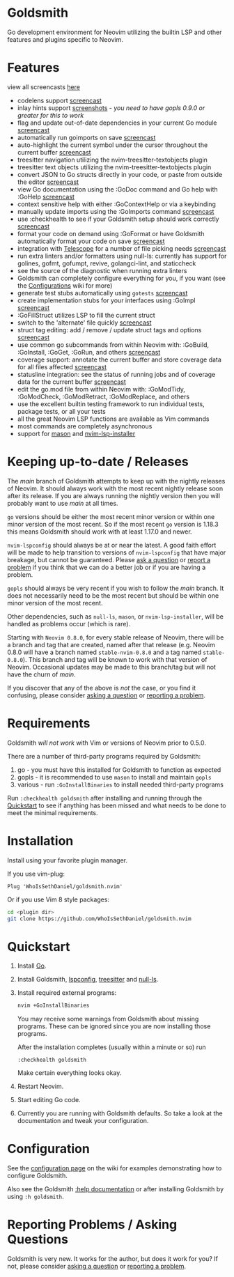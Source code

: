 # Goldsmith

Go development environment for Neovim utilizing the builtin LSP and other features and plugins specific to Neovim.

# Features

view all screencasts [here](https://github.com/WhoIsSethDaniel/goldsmith.nvim/wiki/Features-1)

-   codelens support [screencast](https://github.com/WhoIsSethDaniel/goldsmith.nvim/wiki/Features-1#codelens-support)
-   inlay hints support [screenshots](https://github.com/WhoIsSethDaniel/goldsmith.nvim/wiki/Features-6#inlay-hints) - _you need to have gopls 0.9.0 or greater for this to work_
-   flag and update out-of-date dependencies in your current Go module [screencast](https://github.com/WhoIsSethDaniel/goldsmith.nvim/wiki/Features-1#go-module-check-for-updates)
-   automatically run goimports on save [screencast](https://github.com/WhoIsSethDaniel/goldsmith.nvim/wiki/Features-1#run-goimports-on-save)
-   auto-highlight the current symbol under the cursor throughout the current buffer [screencast](https://github.com/WhoIsSethDaniel/goldsmith.nvim/wiki/Features-2#symbol-highlighting)
-   treesitter navigation utilizing the nvim-treesitter-textobjects plugin
-   treesitter text objects utilizing the nvim-treesitter-textobjects plugin
-   convert JSON to Go structs directly in your code, or paste from outside the editor [screencast](https://github.com/WhoIsSethDaniel/goldsmith.nvim/wiki/Features-5#convert-json-to-go-struct)
-   view Go documentation using the :GoDoc command and Go help with :GoHelp [screencast](https://github.com/WhoIsSethDaniel/goldsmith.nvim/wiki/Features-2#documentation-and-help)
-   context sensitive help with either :GoContextHelp or via a keybinding
-   manually update imports using the :GoImports command [screencast](https://github.com/WhoIsSethDaniel/goldsmith.nvim/wiki/Features-2#manual-goimports-support)
-   use :checkhealth to see if your Goldsmith setup should work correctly [screencast](https://github.com/WhoIsSethDaniel/goldsmith.nvim/wiki/Features-3#use-checkhealth-to-check-goldsmith-setup)
-   format your code on demand using :GoFormat or have Goldsmith automatically format your code on save [screencast](https://github.com/WhoIsSethDaniel/goldsmith.nvim/wiki/Features-3#manual-formatting-using-goformat)
-   integration with [Telescope](https://github.com/nvim-telescope/telescope.nvim) for a number of file picking needs [screencast](https://github.com/WhoIsSethDaniel/goldsmith.nvim/wiki/Features-6#telescope-integration)
-   run extra linters and/or formatters using null-ls: currently has support for golines, gofmt, gofumpt, revive, golangci-lint, and staticcheck
-   see the source of the diagnostic when running extra linters
-   Goldsmith can completely configure everything for you, if you want (see the [Configurations](https://github.com/WhoIsSethDaniel/goldsmith.nvim/wiki/Configurations) wiki for more)
-   generate test stubs automatically using `gotests` [screencast](https://github.com/WhoIsSethDaniel/goldsmith.nvim/wiki/Features-3#switch-to-alternate-file--generate-stub-tests)
-   create implementation stubs for your interfaces using :GoImpl [screencast](https://github.com/WhoIsSethDaniel/goldsmith.nvim/wiki/Features-4#create-interface-implementation-stubs)
-   :GoFillStruct utilizes LSP to fill the current struct
-   switch to the 'alternate' file quickly [screencast](https://github.com/WhoIsSethDaniel/goldsmith.nvim/wiki/Features-3#switch-to-alternate-file--generate-stub-tests)
-   struct tag editing: add / remove / update struct tags and options [screencast](https://github.com/WhoIsSethDaniel/goldsmith.nvim/wiki/Features-4#struct-tag-editing)
-   use common go subcommands from within Neovim with: :GoBuild, :GoInstall, :GoGet, :GoRun, and others [screencast](https://github.com/WhoIsSethDaniel/goldsmith.nvim/wiki/Features-4#using-gobuild-and-gorun)
-   coverage support: annotate the current buffer and store coverage data for all files affected [screencast](https://github.com/WhoIsSethDaniel/goldsmith.nvim/wiki/Features-5#coverage-report)
-   statusline integration: see the status of running jobs and of coverage data for the current buffer [screencast](https://github.com/WhoIsSethDaniel/goldsmith.nvim/wiki/Features-5#statusline-integration)
-   edit the go.mod file from within Neovim with: :GoModTidy, :GoModCheck, :GoModRetract, :GoModReplace, and others
-   use the excellent builtin testing framework to run individual tests, package tests, or all your tests
-   all the great Neovim LSP functions are available as Vim commands
-   most commands are completely asynchronous
-   support for [mason](https://github.com/williamboman/mason.nvim) and [nvim-lsp-installer](https://github.com/williamboman/nvim-lsp-installer)

# Keeping up-to-date / Releases

The _main_ branch of Goldsmith attempts to keep up with the nightly releases of Neovim. It should always work with the
most recent nightly release soon after its release. If you are always running the nightly version then you will probably
want to use _main_ at all times.

`go` versions should be either the most recent minor version or within one minor version of the most recent. So if the
most recent `go` version is 1.18.3 this means Goldsmith should work with at least 1.17.0 and newer.

`nvim-lspconfig` should always be at or near the latest. A good faith effort will be made to help transition to versions
of `nvim-lspconfig` that have major breakage, but cannot be guaranteed. Please [ask a question](https://github.com/WhoIsSethDaniel/goldsmith.nvim/discussions)
or [report a problem](https://github.com/WhoIsSethDaniel/goldsmith.nvim/issues) if you think that we can do a better
job or if you are having a problem.

`gopls` should always be very recent if you wish to follow the _main_ branch. It does not necessarily need to be the
most recent but should be within one minor version of the most recent.

Other dependencies, such as `null-ls`, `mason`, or `nvim-lsp-installer`, will be handled as problems occur (which is rare).

Starting with `Neovim 0.8.0`, for every stable release of Neovim, there will be a branch and tag that are created, named
after that release (e.g. Neovim 0.8.0 will have a branch named `stable-nvim-0.8.0` and a tag named `stable-0.8.0`).
This branch and tag will be known to work with that version of Neovim. Occasional updates may be made to this branch/tag
but will not have the churn of _main_.

If you discover that any of the above is _not_ the case, or you find it confusing, please consider [asking a
question](https://github.com/WhoIsSethDaniel/goldsmith.nvim/discussions) or [reporting a
problem](https://github.com/WhoIsSethDaniel/goldsmith.nvim/issues).

# Requirements

Goldsmith _will not work_ with Vim or versions of Neovim prior to 0.5.0.

There are a number of third-party programs required by Goldsmith:

1. go - you must have this installed for Goldsmith to function as expected
1. gopls - it is recommended to use `mason` to install and maintain `gopls`
1. various - run `:GoInstallBinaries` to install needed third-party programs

Run `:checkhealth goldsmith` after installing and running through the [Quickstart](#Quickstart) to see if anything has
been missed and what needs to be done to meet the minimal requirements.

# Installation

Install using your favorite plugin manager.

If you use vim-plug:

```vim
Plug 'WhoIsSethDaniel/goldsmith.nvim'
```

Or if you use Vim 8 style packages:

```bash
cd <plugin dir>
git clone https://github.com/WhoIsSethDaniel/goldsmith.nvim
```

# Quickstart

1. Install [Go](https://golang.org/dl/).
1. Install Goldsmith, [lspconfig](https://github.com/neovim/nvim-lspconfig), [treesitter](https://github.com/nvim-treesitter/nvim-treesitter) and [null-ls](https://github.com/jose-elias-alvarez/null-ls.nvim).
1. Install required external programs:

    ```bash
    nvim +GoInstallBinaries
    ```

    You may receive some warnings from Goldsmith about missing programs. These can be ignored since you are now installing those programs.

    After the installation completes (usually within a minute or so) run

    ```vim
    :checkhealth goldsmith
    ```

    Make certain everything looks okay.

1. Restart Neovim.
1. Start editing Go code.
1. Currently you are running with Goldsmith defaults. So take a look at the documentation and tweak your configuration.

# Configuration

See the [configuration page](https://github.com/WhoIsSethDaniel/goldsmith.nvim/wiki/Configurations) on the wiki for examples demonstrating how
to configure Goldsmith.

Also see the Goldsmith [:help documentation](https://github.com/WhoIsSethDaniel/goldsmith.nvim/blob/main/doc/goldsmith.txt) or
after installing Goldsmith by using `:h goldsmith`.

# Reporting Problems / Asking Questions

Goldsmith is very new. It works for the author, but does it work for you? If not, please consider [asking a
question](https://github.com/WhoIsSethDaniel/goldsmith.nvim/discussions) or [reporting a
problem](https://github.com/WhoIsSethDaniel/goldsmith.nvim/issues).

